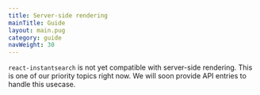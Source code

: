 ```yaml
---
title: Server-side rendering
mainTitle: Guide
layout: main.pug
category: guide
navWeight: 30
---
```


`react-instantsearch` is not yet compatible with server-side rendering. This is one of our priority topics
right now. We will soon provide API entries to handle this usecase.
